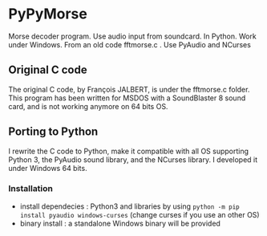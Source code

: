 # PyPyMorse
Morse decoder program. Use audio input from soundcard. In Python. Work under Windows. From an old code fftmorse.c . Use PyAudio and NCurses

## Original C code
The original C code, by François JALBERT, is under the fftmorse.c folder. This program has been written for MSDOS with a SoundBlaster 8 sound card, and is not working anymore on 64 bits OS.

## Porting to Python
I rewrite the C code to Python, make it compatible with all OS supporting Python 3, the PyAudio sound library, and the NCurses library. I developed it under Windows 64 bits.

### Installation
- install dependecies : Python3 and libraries by using `python -m pip install pyaudio windows-curses` (change curses if you use an other OS)
- binary install : a standalone Windows binary will be provided



